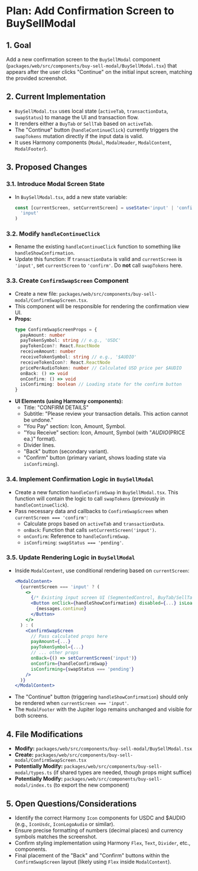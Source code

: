# Plan: Add Confirmation Screen to BuySellModal

## 1. Goal

Add a new confirmation screen to the `BuySellModal` component (`packages/web/src/components/buy-sell-modal/BuySellModal.tsx`) that appears after the user clicks "Continue" on the initial input screen, matching the provided screenshot.

## 2. Current Implementation

- `BuySellModal.tsx` uses local state (`activeTab`, `transactionData`, `swapStatus`) to manage the UI and transaction flow.
- It renders either a `BuyTab` or `SellTab` based on `activeTab`.
- The "Continue" button (`handleContinueClick`) currently triggers the `swapTokens` mutation directly if the input data is valid.
- It uses Harmony components (`Modal`, `ModalHeader`, `ModalContent`, `ModalFooter`).

## 3. Proposed Changes

### 3.1. Introduce Modal Screen State

- In `BuySellModal.tsx`, add a new state variable:
  ```typescript
  const [currentScreen, setCurrentScreen] = useState<'input' | 'confirm'>(
    'input'
  )
  ```

### 3.2. Modify `handleContinueClick`

- Rename the existing `handleContinueClick` function to something like `handleShowConfirmation`.
- Update this function: If `transactionData` is valid and `currentScreen` is `'input'`, set `currentScreen` to `'confirm'`. Do **not** call `swapTokens` here.

### 3.3. Create `ConfirmSwapScreen` Component

- Create a new file: `packages/web/src/components/buy-sell-modal/ConfirmSwapScreen.tsx`.
- This component will be responsible for rendering the confirmation view UI.
- **Props:**
  ```typescript
  type ConfirmSwapScreenProps = {
    payAmount: number
    payTokenSymbol: string // e.g., 'USDC'
    payTokenIcon?: React.ReactNode
    receiveAmount: number
    receiveTokenSymbol: string // e.g., '$AUDIO'
    receiveTokenIcon?: React.ReactNode
    pricePerAudioToken: number // Calculated USD price per $AUDIO
    onBack: () => void
    onConfirm: () => void
    isConfirming: boolean // Loading state for the confirm button
  }
  ```
- **UI Elements (using Harmony components):**
  - Title: "CONFIRM DETAILS"
  - Subtitle: "Please review your transaction details. This action cannot be undone."
  - "You Pay" section: Icon, Amount, Symbol.
  - "You Receive" section: Icon, Amount, Symbol (with "$AUDIO ($PRICE ea.)" format).
  - Divider lines.
  - "Back" button (secondary variant).
  - "Confirm" button (primary variant, shows loading state via `isConfirming`).

### 3.4. Implement Confirmation Logic in `BuySellModal`

- Create a new function `handleConfirmSwap` in `BuySellModal.tsx`. This function will contain the logic to call `swapTokens` (previously in `handleContinueClick`).
- Pass necessary data and callbacks to `ConfirmSwapScreen` when `currentScreen === 'confirm'`:
  - Calculate props based on `activeTab` and `transactionData`.
  - `onBack`: Function that calls `setCurrentScreen('input')`.
  - `onConfirm`: Reference to `handleConfirmSwap`.
  - `isConfirming`: `swapStatus === 'pending'`.

### 3.5. Update Rendering Logic in `BuySellModal`

- Inside `ModalContent`, use conditional rendering based on `currentScreen`:
  ```jsx
  <ModalContent>
    {currentScreen === 'input' ? (
      <>
        {/* Existing input screen UI (SegmentedControl, BuyTab/SellTab, Hints, Continue Button) */}
        <Button onClick={handleShowConfirmation} disabled={...} isLoading={...}>
          {messages.continue}
        </Button>
      </>
    ) : (
      <ConfirmSwapScreen
        // Pass calculated props here
        payAmount={...}
        payTokenSymbol={...}
        // ... other props
        onBack={() => setCurrentScreen('input')}
        onConfirm={handleConfirmSwap}
        isConfirming={swapStatus === 'pending'}
      />
    )}
  </ModalContent>
  ```
- The "Continue" button (triggering `handleShowConfirmation`) should only be rendered when `currentScreen === 'input'`.
- The `ModalFooter` with the Jupiter logo remains unchanged and visible for both screens.

## 4. File Modifications

- **Modify:** `packages/web/src/components/buy-sell-modal/BuySellModal.tsx`
- **Create:** `packages/web/src/components/buy-sell-modal/ConfirmSwapScreen.tsx`
- **Potentially Modify:** `packages/web/src/components/buy-sell-modal/types.ts` (if shared types are needed, though props might suffice)
- **Potentially Modify:** `packages/web/src/components/buy-sell-modal/index.ts` (to export the new component)

## 5. Open Questions/Considerations

- Identify the correct Harmony `Icon` components for USDC and $AUDIO (e.g., `IconUsdc`, `IconLogoAudio` or similar).
- Ensure precise formatting of numbers (decimal places) and currency symbols matches the screenshot.
- Confirm styling implementation using Harmony `Flex`, `Text`, `Divider`, etc., components.
- Final placement of the "Back" and "Confirm" buttons within the `ConfirmSwapScreen` layout (likely using `Flex` inside `ModalContent`).
